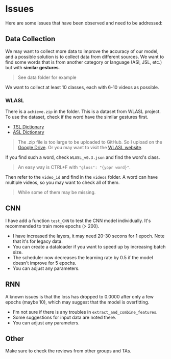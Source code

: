 # Issues

Here are some issues that have been observed and need to be addressed:

## Data Collection

We may want to collect more data to improve the accuracy of our model, and a possible solution is to collect data from different sources. We want to find some words that is from another category or language (ASl, JSL, etc.) but with **similar gestures**.
> See data folder for example

We want to collect at least 10 classes, each with 6-10 videos as possible.

### WLASL

There is a `achieve.zip` in the folder. This is a dataset from WLASL project. To use the dataset, check if the word have the similar gestures first.
- [TSL Dictionary](https://twtsl.ccu.edu.tw/TSL/#result)
- [ASL Dictionary](https://www.handspeak.com/word/)
> The .zip file is too large to be uploaded to GitHub. So I upload on the [Google Drive](https://drive.google.com/file/d/1dVayiPZ3q1Emkbl0_PwYabxd_C0f2vBR/view?usp=drive_link). Or you may want to visit the [WLASL website](https://dxli94.github.io/WLASL/).

If you find such a word, check `WLASL_v0.3.json` and find the word's class.
> An easy way is CTRL+F with `"gloss": "{yopr word}"`.

Then refer to the `video_id` and find in the `videos` folder. A word can have multiple videos, so you may want to check all of them.
> While some of them may be missing.

## CNN
I have add a function `test_CNN` to test the CNN model individually. It's recommended to train more epochs (> 200). 
* I have increased the layers, it may need 20-30 secons for 1 epoch. Note that it's for legacy data.
* You can create a dataloader if you want to speed up by increasing batch size.
* The scheduler now decreases the learning rate by 0.5 if the model doesn't improve for 5 epochs. 
* You can adjust any parameters.

## RNN
A known issues is that the loss has dropped to 0.0000 after only a few epochs (maybe 10), which may suggest that the model is overfitting. 
* I'm not sure if there is any troubles in `extract_and_combine_features`.
* Some suggestions for input data are noted there.
* You can adjust any parameters.

## Other 

Make sure to check the reviews from other groups and TAs.
